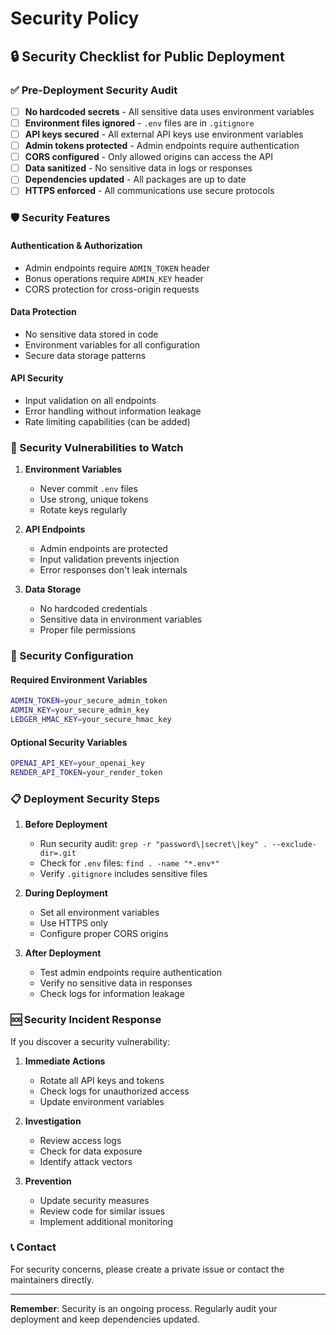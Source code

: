 # Security Policy

## 🔒 Security Checklist for Public Deployment

### ✅ Pre-Deployment Security Audit

- [ ] **No hardcoded secrets** - All sensitive data uses environment variables
- [ ] **Environment files ignored** - `.env` files are in `.gitignore`
- [ ] **API keys secured** - All external API keys use environment variables
- [ ] **Admin tokens protected** - Admin endpoints require authentication
- [ ] **CORS configured** - Only allowed origins can access the API
- [ ] **Data sanitized** - No sensitive data in logs or responses
- [ ] **Dependencies updated** - All packages are up to date
- [ ] **HTTPS enforced** - All communications use secure protocols

### 🛡️ Security Features

#### Authentication & Authorization
- Admin endpoints require `ADMIN_TOKEN` header
- Bonus operations require `ADMIN_KEY` header
- CORS protection for cross-origin requests

#### Data Protection
- No sensitive data stored in code
- Environment variables for all configuration
- Secure data storage patterns

#### API Security
- Input validation on all endpoints
- Error handling without information leakage
- Rate limiting capabilities (can be added)

### 🚨 Security Vulnerabilities to Watch

1. **Environment Variables**
   - Never commit `.env` files
   - Use strong, unique tokens
   - Rotate keys regularly

2. **API Endpoints**
   - Admin endpoints are protected
   - Input validation prevents injection
   - Error responses don't leak internals

3. **Data Storage**
   - No hardcoded credentials
   - Sensitive data in environment variables
   - Proper file permissions

### 🔧 Security Configuration

#### Required Environment Variables
```bash
ADMIN_TOKEN=your_secure_admin_token
ADMIN_KEY=your_secure_admin_key
LEDGER_HMAC_KEY=your_secure_hmac_key
```

#### Optional Security Variables
```bash
OPENAI_API_KEY=your_openai_key
RENDER_API_TOKEN=your_render_token
```

### 📋 Deployment Security Steps

1. **Before Deployment**
   - Run security audit: `grep -r "password\|secret\|key" . --exclude-dir=.git`
   - Check for `.env` files: `find . -name "*.env*"`
   - Verify `.gitignore` includes sensitive files

2. **During Deployment**
   - Set all environment variables
   - Use HTTPS only
   - Configure proper CORS origins

3. **After Deployment**
   - Test admin endpoints require authentication
   - Verify no sensitive data in responses
   - Check logs for information leakage

### 🆘 Security Incident Response

If you discover a security vulnerability:

1. **Immediate Actions**
   - Rotate all API keys and tokens
   - Check logs for unauthorized access
   - Update environment variables

2. **Investigation**
   - Review access logs
   - Check for data exposure
   - Identify attack vectors

3. **Prevention**
   - Update security measures
   - Review code for similar issues
   - Implement additional monitoring

### 📞 Contact

For security concerns, please create a private issue or contact the maintainers directly.

---

**Remember**: Security is an ongoing process. Regularly audit your deployment and keep dependencies updated.

